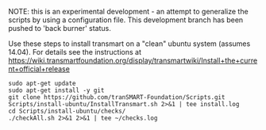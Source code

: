 NOTE: this is an experimental development - an attempt to generalize the
scripts by using a configuration file. This development branch has been pushed 
to 'back burner' status.

Use these steps to install transmart on a "clean" ubuntu system (assumes 14.04). For
details see the instructions at
https://wiki.transmartfoundation.org/display/transmartwiki/Install+the+current+official+release

    sudo apt-get update
    sudo apt-get install -y git
    git clone https://github.com/tranSMART-Foundation/Scripts.git
    Scripts/install-ubuntu/InstallTransmart.sh 2>&1 | tee install.log
    cd Scripts/install-ubuntu/checks/
    ./checkAll.sh 2>&1 2>&1 | tee ~/checks.log


